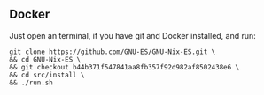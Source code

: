 


## Docker

Just open an terminal, if you have git and Docker installed, and run:

```
git clone https://github.com/GNU-ES/GNU-Nix-ES.git \
&& cd GNU-Nix-ES \
&& git checkout b44b371f547841aa8fb357f92d982af8502438e6 \
&& cd src/install \
&& ./run.sh
```